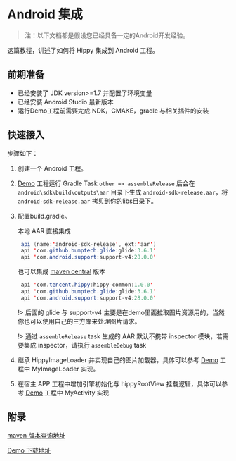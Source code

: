 # Android 集成

> 注：以下文档都是假设您已经具备一定的Android开发经验。

这篇教程，讲述了如何将 Hippy 集成到 Android 工程。

## 前期准备

- 已经安装了 JDK version>=1.7 并配置了环境变量
- 已经安装 Android Studio 最新版本
- 运行Demo工程前需要完成 NDK，CMAKE，gradle 与相关插件的安装

## 快速接入

步骤如下：

1. 创建一个 Android 工程。

2. [Demo](//github.com/Tencent/Hippy/tree/master/framework/js/examples/android-demo) 工程运行 Gradle Task `other => assembleRelease` 后会在 `android\sdk\build\outputs\aar` 目录下生成
   `android-sdk-release.aar`，将 `android-sdk-release.aar` 拷贝到你的libs目录下。

3. 配置build.gradle。

   本地 AAR 直接集成

   ```java
    api (name:'android-sdk-release', ext:'aar')
    api 'com.github.bumptech.glide:glide:3.6.1'
    api 'com.android.support:support-v4:28.0.0'
   ```

   也可以集成 [maven central](https://search.maven.org/search?q=com.tencent.hippy) 版本

   ```java
    api 'com.tencent.hippy:hippy-common:1.0.0'
    api 'com.github.bumptech.glide:glide:3.6.1'
    api 'com.android.support:support-v4:28.0.0'
   ```

   !> 后面的 glide 与 support-v4 主要是在demo里面拉取图片资源用的，当然你也可以使用自己的三方库来处理图片请求。

   !> 通过 `assembleRelease` task 生成的 AAR 默认不携带 inspector 模块，若需要集成 inspector，请执行 `assembleDebug` task

4. 继承 HippyImageLoader 并实现自己的图片加载器，具体可以参考 [Demo](//github.com/Tencent/Hippy/tree/master/framework/js/examples/android-demo) 工程中 MyImageLoader 实现。

5. 在宿主 APP 工程中增加引擎初始化与 hippyRootView 挂载逻辑，具体可以参考 [Demo](//github.com/Tencent/Hippy/tree/master/framework/js/examples/android-demo) 工程中 MyActivity 实现

## 附录

[maven 版本查询地址](https://search.maven.org/search?q=com.tencent.hippy)

[Demo 下载地址](https://github.com/Tencent/Hippy/tree/master/framework/js/examples/android-demo)
